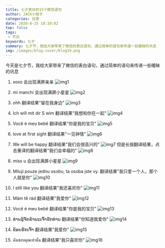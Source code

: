 ```yaml
---
title: 七夕表白的15个微信语句
author: JACK小桔子
categories: 日常
date: 2020-8-25 18:10:02
top: false
tags: 
 - 节日
keywords: 七夕
summary: 七夕节，我给大家带来了微信的表白语句，通过简单的语句来传递一些暧昧的讯息
img: /images/blog-cover/blog19.png
---
```

今天是七夕节，我给大家带来了微信的表白语句，通过简单的语句来传递一些暧昧的讯息

1. xoxo
会出现满屏亲亲
![img1](/images/blog/blog19/img1.png "© JACK小桔子")

2. mi manchi
会出现满屏小星星
![img2](/images/blog/blog19/img2.png "© JACK小桔子")

3. ohh
翻译结果"留在我身边"
![img3](/images/blog/blog19/img3.png "© JACK小桔子")

4. lch will mit dir S wim
翻译结果"我想和你在一起"
![img4](/images/blog/blog19/img4.png "© JACK小桔子")

5. Você é meu bebê
翻译结果"你是我的宝贝"
![img5](/images/blog/blog19/img5.png "© JACK小桔子")

6. love at first sight
翻译结果"一见钟情"
![img6](/images/blog/blog19/img6.png "© JACK小桔子")

7. We will be happy
翻译结果"我们会很高兴的"
![img7](/images/blog/blog19/img7.png "© JACK小桔子")
但是长按翻译结果，点击重译的翻译结果"我们会幸福的"
![img8](/images/blog/blog19/img8.png "© JACK小桔子")

8. miss u
会出现满屏小星星
![img9](/images/blog/blog19/img9.png "© JACK小桔子")

9. Miluji pouze jednu osobu, ta osoba jste vy.
翻译结果"我只爱一个人，那个人就是你"
![img10](/images/blog/blog19/img10.png "© JACK小桔子")

10. I still like you
翻译结果"我还喜欢你"
![img11](/images/blog/blog19/img11.png "© JACK小桔子")

11. Mám tě rád
翻译结果"我爱你"
![img12](/images/blog/blog19/img12.png "© JACK小桔子")

12. Você é meu bebê
翻译结果"你是我的宝贝"
![img13](/images/blog/blog19/img13.png "© JACK小桔子")

13. ທ່ານຮູ້ຈັກຂ້າພະເຈົ້າຮັກທ່ານ
翻译结果"你知道我爱你"
![img14](/images/blog/blog19/img14.png "© JACK小桔子")

14. ຂ້ອຍຮັກເຈົ້າ
翻译结果"我爱你"
![img15](/images/blog/blog19/img15.png "© JACK小桔子")

15. ฉันชอบคุณเท่านั้น
翻译结果"我只喜欢你"
![img16](/images/blog/blog19/img16.png "© JACK小桔子")